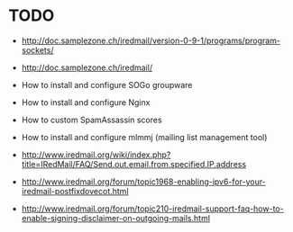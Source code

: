 # TODO

* http://doc.samplezone.ch/iredmail/version-0-9-1/programs/program-sockets/
* http://doc.samplezone.ch/iredmail/

* How to install and configure SOGo groupware
* How to install and configure Nginx
* How to custom SpamAssassin scores
* How to install and configure mlmmj (mailing list management tool)

* http://www.iredmail.org/wiki/index.php?title=IRedMail/FAQ/Send.out.email.from.specified.IP.address
* http://www.iredmail.org/forum/topic1968-enabling-ipv6-for-your-iredmail-postfixdovecot.html
* http://www.iredmail.org/forum/topic210-iredmail-support-faq-how-to-enable-signing-disclaimer-on-outgoing-mails.html
